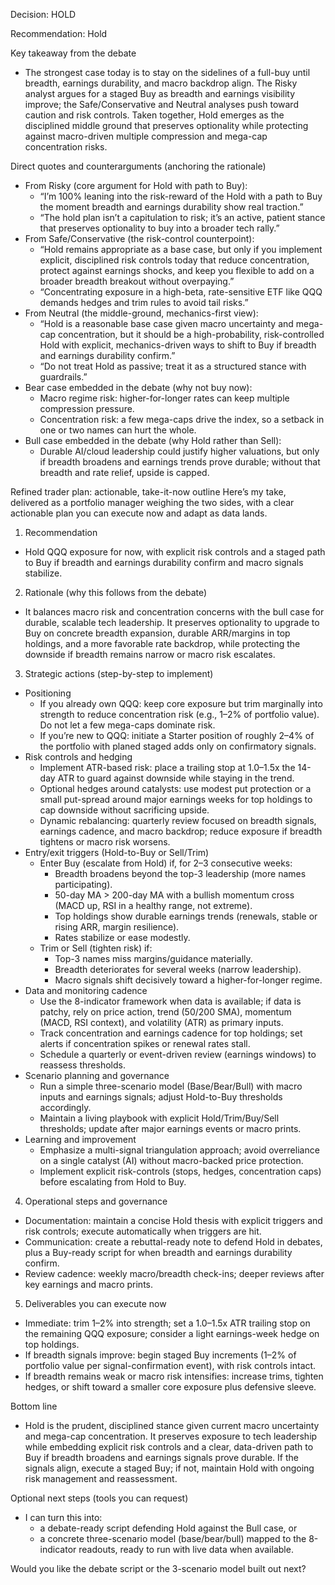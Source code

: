 Decision: HOLD

Recommendation: Hold

Key takeaway from the debate
- The strongest case today is to stay on the sidelines of a full-buy until breadth, earnings durability, and macro backdrop align. The Risky analyst argues for a staged Buy as breadth and earnings visibility improve; the Safe/Conservative and Neutral analyses push toward caution and risk controls. Taken together, Hold emerges as the disciplined middle ground that preserves optionality while protecting against macro-driven multiple compression and mega-cap concentration risks.

Direct quotes and counterarguments (anchoring the rationale)
- From Risky (core argument for Hold with path to Buy): 
  - “I’m 100% leaning into the risk-reward of the Hold with a path to Buy the moment breadth and earnings durability show real traction.”
  - “The hold plan isn’t a capitulation to risk; it’s an active, patient stance that preserves optionality to buy into a broader tech rally.”
- From Safe/Conservative (the risk-control counterpoint):
  - “Hold remains appropriate as a base case, but only if you implement explicit, disciplined risk controls today that reduce concentration, protect against earnings shocks, and keep you flexible to add on a broader breadth breakout without overpaying.”
  - “Concentrating exposure in a high-beta, rate-sensitive ETF like QQQ demands hedges and trim rules to avoid tail risks.”
- From Neutral (the middle-ground, mechanics-first view):
  - “Hold is a reasonable base case given macro uncertainty and mega-cap concentration, but it should be a high-probability, risk-controlled Hold with explicit, mechanics-driven ways to shift to Buy if breadth and earnings durability confirm.”
  - “Do not treat Hold as passive; treat it as a structured stance with guardrails.”
- Bear case embedded in the debate (why not buy now):
  - Macro regime risk: higher-for-longer rates can keep multiple compression pressure.
  - Concentration risk: a few mega-caps drive the index, so a setback in one or two names can hurt the whole.
- Bull case embedded in the debate (why Hold rather than Sell):
  - Durable AI/cloud leadership could justify higher valuations, but only if breadth broadens and earnings trends prove durable; without that breadth and rate relief, upside is capped.

Refined trader plan: actionable, take-it-now outline
Here’s my take, delivered as a portfolio manager weighing the two sides, with a clear actionable plan you can execute now and adapt as data lands.

1) Recommendation
- Hold QQQ exposure for now, with explicit risk controls and a staged path to Buy if breadth and earnings durability confirm and macro signals stabilize.

2) Rationale (why this follows from the debate)
- It balances macro risk and concentration concerns with the bull case for durable, scalable tech leadership. It preserves optionality to upgrade to Buy on concrete breadth expansion, durable ARR/margins in top holdings, and a more favorable rate backdrop, while protecting the downside if breadth remains narrow or macro risk escalates.

3) Strategic actions (step-by-step to implement)
- Positioning
  - If you already own QQQ: keep core exposure but trim marginally into strength to reduce concentration risk (e.g., 1–2% of portfolio value). Do not let a few mega-caps dominate risk.
  - If you’re new to QQQ: initiate a Starter position of roughly 2–4% of the portfolio with planed staged adds only on confirmatory signals.
- Risk controls and hedging
  - Implement ATR-based risk: place a trailing stop at 1.0–1.5x the 14-day ATR to guard against downside while staying in the trend.
  - Optional hedges around catalysts: use modest put protection or a small put-spread around major earnings weeks for top holdings to cap downside without sacrificing upside.
  - Dynamic rebalancing: quarterly review focused on breadth signals, earnings cadence, and macro backdrop; reduce exposure if breadth tightens or macro risk worsens.
- Entry/exit triggers (Hold-to-Buy or Sell/Trim)
  - Enter Buy (escalate from Hold) if, for 2–3 consecutive weeks:
    - Breadth broadens beyond the top-3 leadership (more names participating).
    - 50-day MA > 200-day MA with a bullish momentum cross (MACD up, RSI in a healthy range, not extreme).
    - Top holdings show durable earnings trends (renewals, stable or rising ARR, margin resilience).
    - Rates stabilize or ease modestly.
  - Trim or Sell (tighten risk) if:
    - Top-3 names miss margins/guidance materially.
    - Breadth deteriorates for several weeks (narrow leadership).
    - Macro signals shift decisively toward a higher-for-longer regime.
- Data and monitoring cadence
  - Use the 8-indicator framework when data is available; if data is patchy, rely on price action, trend (50/200 SMA), momentum (MACD, RSI context), and volatility (ATR) as primary inputs.
  - Track concentration and earnings cadence for top holdings; set alerts if concentration spikes or renewal rates stall.
  - Schedule a quarterly or event-driven review (earnings windows) to reassess thresholds.
- Scenario planning and governance
  - Run a simple three-scenario model (Base/Bear/Bull) with macro inputs and earnings signals; adjust Hold-to-Buy thresholds accordingly.
  - Maintain a living playbook with explicit Hold/Trim/Buy/Sell thresholds; update after major earnings events or macro prints.
- Learning and improvement
  - Emphasize a multi-signal triangulation approach; avoid overreliance on a single catalyst (AI) without macro-backed price protection.
  - Implement explicit risk-controls (stops, hedges, concentration caps) before escalating from Hold to Buy.

4) Operational steps and governance
- Documentation: maintain a concise Hold thesis with explicit triggers and risk controls; execute automatically when triggers are hit.
- Communication: create a rebuttal-ready note to defend Hold in debates, plus a Buy-ready script for when breadth and earnings durability confirm.
- Review cadence: weekly macro/breadth check-ins; deeper reviews after key earnings and macro prints.

5) Deliverables you can execute now
- Immediate: trim 1–2% into strength; set a 1.0–1.5x ATR trailing stop on the remaining QQQ exposure; consider a light earnings-week hedge on top holdings.
- If breadth signals improve: begin staged Buy increments (1–2% of portfolio value per signal-confirmation event), with risk controls intact.
- If breadth remains weak or macro risk intensifies: increase trims, tighten hedges, or shift toward a smaller core exposure plus defensive sleeve.

Bottom line
- Hold is the prudent, disciplined stance given current macro uncertainty and mega-cap concentration. It preserves exposure to tech leadership while embedding explicit risk controls and a clear, data-driven path to Buy if breadth broadens and earnings signals prove durable. If the signals align, execute a staged Buy; if not, maintain Hold with ongoing risk management and reassessment.

Optional next steps (tools you can request)
- I can turn this into:
  - a debate-ready script defending Hold against the Bull case, or
  - a concrete three-scenario model (base/bear/bull) mapped to the 8-indicator readouts, ready to run with live data when available.

Would you like the debate script or the 3-scenario model built out next?